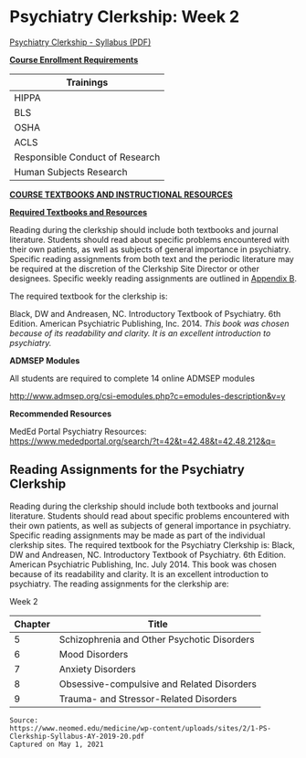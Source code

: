 # Psychiatry Clerkship: Week 2

[Psychiatry Clerkship - Syllabus (PDF)](/usmle/psych/1-PS-Clerkship-Syllabus-AY-2019-20.pdf)

**<u>Course Enrollment Requirements</u>**

| Trainings |
|---|
| HIPPA |
| BLS |
| OSHA |
| ACLS | 
| Responsible Conduct of Research |
| Human Subjects Research |

**<u>COURSE TEXTBOOKS AND INSTRUCTIONAL RESOURCES</u>**

**<u>Required Textbooks and Resources</u>**

Reading during the clerkship should include both textbooks and journal literature. Students should read about specific problems encountered with their own patients, as well as subjects of general importance in psychiatry. Specific reading assignments from both text and the periodic literature may be required at the discretion of the Clerkship Site Director or other designees. Specific weekly reading assignments are outlined in [Appendix B](/usmle/psych/reading-assignments.html).

The required textbook for the clerkship is:

Black, DW and Andreasen, NC. Introductory Textbook of Psychiatry. 6th Edition. American Psychiatric Publishing, Inc. 2014. _This book was chosen because of its readability and clarity. It is an excellent introduction to psychiatry._

**ADMSEP Modules**

All students are required to complete 14 online ADMSEP modules

http://www.admsep.org/csi-emodules.php?c=emodules-description&v=y

**Recommended Resources**

MedEd Portal Psychiatry Resources:   
https://www.mededportal.org/search/?t=42&t=42.48&t=42.48.212&q=

## Reading Assignments for the Psychiatry Clerkship

Reading during the clerkship should include both textbooks and journal literature. Students should read about specific problems encountered with their own patients, as well as subjects of general importance in psychiatry. Specific reading assignments may be made as part of the individual clerkship sites. The required textbook for the Psychiatry Clerkship is: Black, DW and Andreasen, NC. Introductory Textbook of Psychiatry. 6th Edition. American Psychiatric Publishing, Inc. July 2014. This book was chosen because of its readability and clarity. It is an excellent introduction to psychiatry. The reading assignments for the clerkship are:

Week 2

| Chapter | Title |
|---|---|
| 5 | Schizophrenia and Other Psychotic Disorders |
| 6 | Mood Disorders |
| 7 | Anxiety Disorders |
| 8 | Obsessive-compulsive and Related Disorders |
| 9 | Trauma- and Stressor-Related Disorders |

```
Source:
https://www.neomed.edu/medicine/wp-content/uploads/sites/2/1-PS-Clerkship-Syllabus-AY-2019-20.pdf
Captured on May 1, 2021
```
